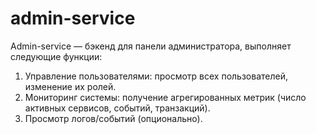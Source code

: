 # admin-service

Admin-service — бэкенд для панели администратора, выполняет следующие функции:

1. Управление пользователями: просмотр всех пользователей, изменение их ролей.
2. Мониторинг системы: получение агрегированных метрик (число активных сервисов, событий, транзакций).
3. Просмотр логов/событий (опционально).